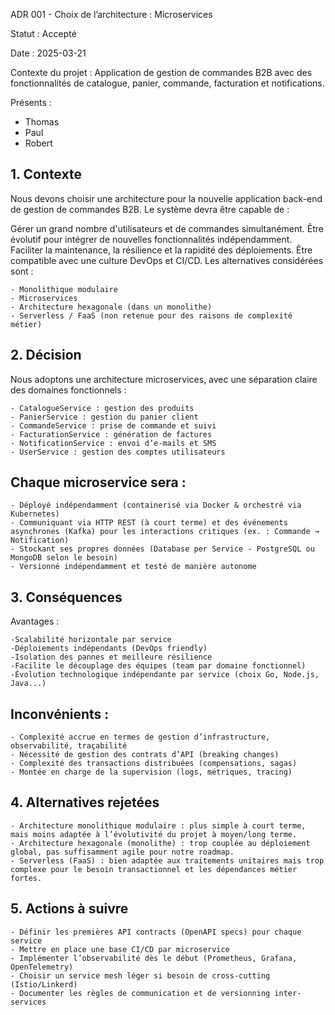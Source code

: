 ADR 001 - Choix de l’architecture : Microservices

Statut : Accepté

Date : 2025-03-21

Contexte du projet : Application de gestion de commandes B2B avec des fonctionnalités de catalogue, panier, commande, facturation et notifications.

Présents :
 - Thomas
 - Paul
 - Robert

## 1. Contexte ## 
Nous devons choisir une architecture pour la nouvelle application back-end de gestion de commandes B2B. Le système devra être capable de :

Gérer un grand nombre d'utilisateurs et de commandes simultanément.
Être évolutif pour intégrer de nouvelles fonctionnalités indépendamment.
Faciliter la maintenance, la résilience et la rapidité des déploiements.
Être compatible avec une culture DevOps et CI/CD.
Les alternatives considérées sont :

    - Monolithique modulaire
    - Microservices
    - Architecture hexagonale (dans un monolithe)
    - Serverless / FaaS (non retenue pour des raisons de complexité métier)

##  2. Décision ## 
Nous adoptons une architecture microservices, avec une séparation claire des domaines fonctionnels :

    - CatalogueService : gestion des produits
    - PanierService : gestion du panier client
    - CommandeService : prise de commande et suivi
    - FacturationService : génération de factures
    - NotificationService : envoi d’e-mails et SMS
    - UserService : gestion des comptes utilisateurs

## Chaque microservice sera :  ##

    - Déployé indépendamment (containerisé via Docker & orchestré via Kubernetes)
    - Communiquant via HTTP REST (à court terme) et des événements asynchrones (Kafka) pour les interactions critiques (ex. : Commande → Notification)
    - Stockant ses propres données (Database per Service - PostgreSQL ou MongoDB selon le besoin)
    - Versionné indépendamment et testé de manière autonome

##  3. Conséquences ## 
Avantages :

    -Scalabilité horizontale par service
    -Déploiements indépendants (DevOps friendly)
    -Isolation des pannes et meilleure résilience
    -Facilite le découplage des équipes (team par domaine fonctionnel)
    -Évolution technologique indépendante par service (choix Go, Node.js, Java...)

## Inconvénients :

    - Complexité accrue en termes de gestion d’infrastructure, observabilité, traçabilité
    - Nécessité de gestion des contrats d’API (breaking changes)
    - Complexité des transactions distribuées (compensations, sagas)
    - Montée en charge de la supervision (logs, métriques, tracing)

##  4. Alternatives rejetées ## 

    - Architecture monolithique modulaire : plus simple à court terme, mais moins adaptée à l’évolutivité du projet à moyen/long terme.
    - Architecture hexagonale (monolithe) : trop couplée au déploiement global, pas suffisamment agile pour notre roadmap.
    - Serverless (FaaS) : bien adaptée aux traitements unitaires mais trop complexe pour le besoin transactionnel et les dépendances métier fortes.

##  5. Actions à suivre ## 
    - Définir les premières API contracts (OpenAPI specs) pour chaque service
    - Mettre en place une base CI/CD par microservice
    - Implémenter l’observabilité dès le début (Prometheus, Grafana, OpenTelemetry)
    - Choisir un service mesh léger si besoin de cross-cutting (Istio/Linkerd)
    - Documenter les règles de communication et de versionning inter-services
